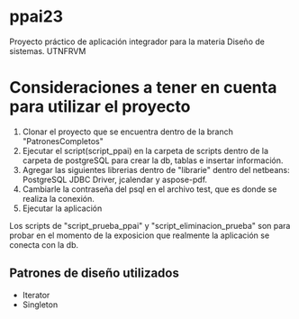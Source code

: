 # ppai23
Proyecto práctico de aplicación integrador para la materia Diseño de sistemas. UTNFRVM

# Consideraciones a tener en cuenta para utilizar el proyecto
1. Clonar el proyecto que se encuentra dentro de la branch "PatronesCompletos"
2. Ejecutar el script(script_ppai) en la carpeta de scripts dentro de la carpeta de postgreSQL para crear la db, tablas e insertar información.
3. Agregar las siguientes librerias dentro de "librarie" dentro del netbeans: PostgreSQL JDBC Driver, jcalendar y aspose-pdf.
4. Cambiarle la contraseña del psql en el archivo test, que es donde se realiza la conexión.
5. Ejecutar la aplicación

Los scripts de "script_prueba_ppai" y "script_eliminacion_prueba" son para probar en el momento de la exposicion que realmente la aplicación se conecta con la db.

## Patrones de diseño utilizados
* Iterator
* Singleton
